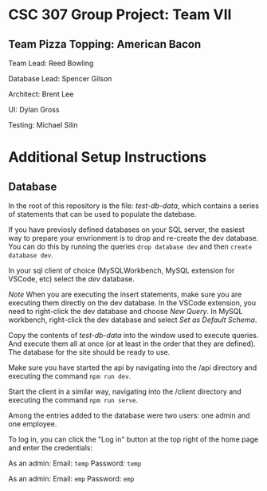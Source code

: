 # CSC 307 Group Project: Team VII
## Team Pizza Topping: American Bacon

Team Lead: Reed Bowling

Database Lead: Spencer Gilson

Architect: Brent Lee

UI: Dylan Gross

Testing: Michael Silin

# Additional Setup Instructions

## Database

In the root of this repository is the file: *test-db-data*, which contains a series of statements that can be used to populate the datebase.

If you have previosly defined databases on your SQL server, the easiest way to prepare your envrionment is to drop and re-create the dev database. You can do this by running the queries `drop database dev` and then `create database dev`.

In your sql client of choice (MySQLWorkbench, MySQL extension for VSCode, etc) select the *dev* database.

*Note* When you are executing the insert statements, make sure you are executing them directly on the dev database. In the VSCode extension, you need to right-click the dev database and choose _New Query_. In MySQL workbench, right-click the dev database and select _Set as Default Schema_.

Copy the contents of *test-db-data* into the window used to execute queries. And execute them all at once (or at least in the order that they are defined). The database for the site should be ready to use.

Make sure you have started the api by navigating into the /api directory and executing the command `npm run dev`.

Start the client in a similar way, navigating into the /client directory and executing the command `npm run serve`.

Among the entries added to the database were two users: one admin and one employee.

To log in, you can click the "Log in" button at the top right of the home page and enter the credentials: 

As an admin:
Email: `temp`
Password: `temp`

As an admin:
Email: `emp`
Password: `emp`

